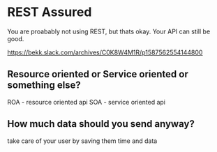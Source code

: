 # REST Assured

You are proabably not using REST, but thats okay. Your API can still be good.

https://bekk.slack.com/archives/C0K8W4M1R/p1587562554144800

## Resource oriented or Service oriented or something else?

ROA - resource oriented api
SOA - service oriented api

## How much data should you send anyway?

take care of your user by saving them time and data
